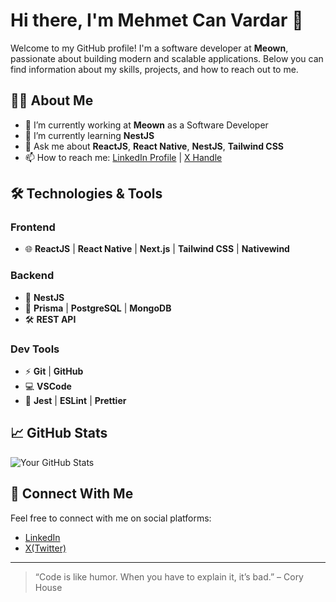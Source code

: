 # Hi there, I'm Mehmet Can Vardar 👋

Welcome to my GitHub profile! I'm a software developer at **Meown**, passionate about building modern and scalable applications. Below you can find information about my skills, projects, and how to reach out to me.

## 👨‍💻 About Me

- 🔭 I’m currently working at **Meown** as a Software Developer
- 🌱 I’m currently learning **NestJS**
- 💬 Ask me about **ReactJS**, **React Native**, **NestJS**, **Tailwind CSS**
- 📫 How to reach me: [LinkedIn Profile](https://www.linkedin.com/in/mehmet-can-vardar-6aa06b179/) | [X Handle](https://x.com/mcannvrr)

## 🛠️ Technologies & Tools

### Frontend
- 🌐 **ReactJS** | **React Native** | **Next.js** | **Tailwind CSS** | **Nativewind**

### Backend
- 🔧 **NestJS**
- 💾 **Prisma** | **PostgreSQL** | **MongoDB**
- 🛠️ **REST API**

### Dev Tools
- ⚡ **Git** | **GitHub**
- 💻 **VSCode**
- 🔨 **Jest** | **ESLint** | **Prettier**

## 📈 GitHub Stats

![Your GitHub Stats](https://github-readme-stats.vercel.app/api?username=mcanvr&show_icons=true&hide_title=true&count_private=true&theme=tokyonight)

## 🤝 Connect With Me

Feel free to connect with me on social platforms:

- [LinkedIn](https://www.linkedin.com/in/mehmet-can-vardar-6aa06b179/)
- [X(Twitter)](https://x.com/mcannvrr)

---

> “Code is like humor. When you have to explain it, it’s bad.” – Cory House
